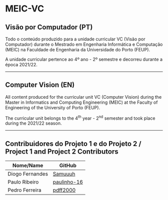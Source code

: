 # MEIC-VC

## Visão por Computador (PT)
Todo o conteúdo produzido para a unidade curricular VC (Visão por Computador) durante o Mestrado em Engenharia Informática e Computação (MEIC) na Faculdade de Engenharia da Universidade do Porto (FEUP).

A unidade curricular pertence ao 4º ano - 2º semestre e decorreu durante a época 2021/22.

-----

## Computer Vision (EN)
All content produced for the curricular unit VC (Computer Vision) during the Master in Informatics and Computing Engineering (MEIC) at the Faculty of Engineering of the University of Porto (FEUP).

The curricular unit belongs to the 4<sup>th</sup> year - 2<sup>nd</sup> semester and took place during the 2021/22 season.

-----

## Contribuidores do Projeto 1 e do Projeto 2 / Project 1 and Project 2 Contributors
| Nome/Name        | GitHub                                              |
| ---------------- | --------------------------------------------------- |
| Diogo Fernandes  | [Samuuuh](https://github.com/Samuuuh)               |
| Paulo Ribeiro    | [paulinho-16](https://github.com/paulinho-16)       |
| Pedro Ferreira   | [pdff2000](https://github.com/pdff2000)             |
